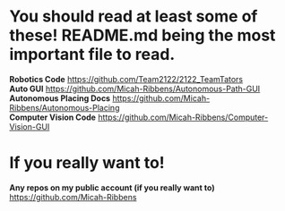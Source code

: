 # You should read at least some of these! README.md being the most important file to read.
**Robotics Code** https://github.com/Team2122/2122_TeamTators  
**Auto GUI** https://github.com/Micah-Ribbens/Autonomous-Path-GUI  
**Autonomous Placing Docs** https://github.com/Micah-Ribbens/Autonomous-Placing  
**Computer Vision Code** https://github.com/Micah-Ribbens/Computer-Vision-GUI  

# If you really want to!
**Any repos on my public account (if you really want to)**  
https://github.com/Micah-Ribbens
